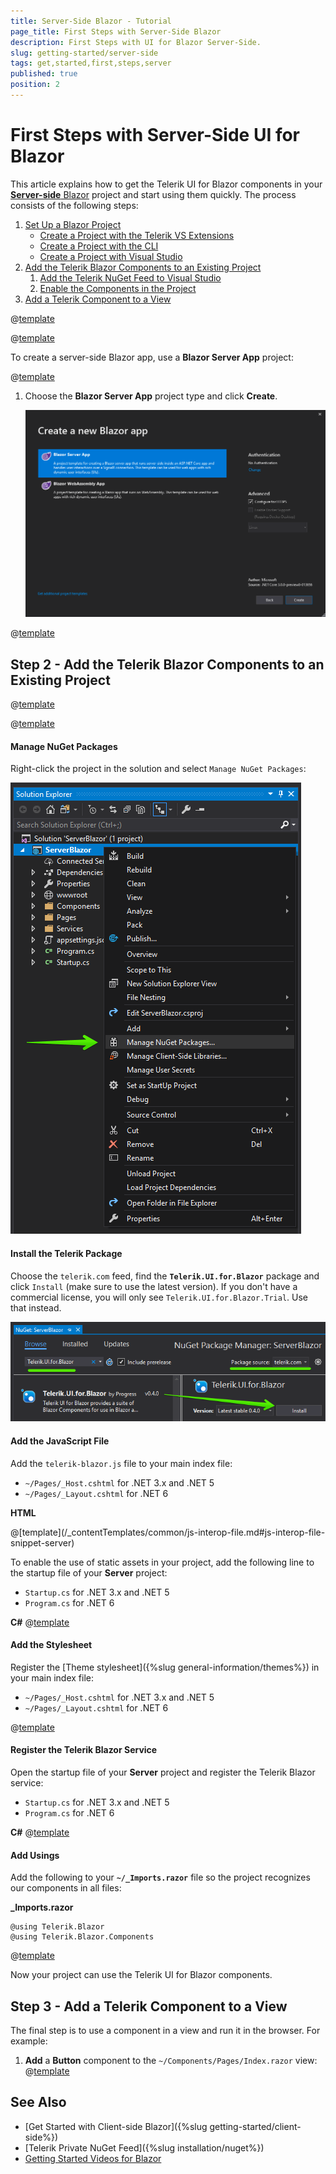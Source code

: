 ```yaml
---
title: Server-Side Blazor - Tutorial
page_title: First Steps with Server-Side Blazor
description: First Steps with UI for Blazor Server-Side.
slug: getting-started/server-side
tags: get,started,first,steps,server
published: true
position: 2
---
```


# First Steps with Server-Side UI for Blazor

This article explains how to get the Telerik UI for Blazor components in your <a href = "https://www.telerik.com/faqs/blazor-ui/what-is-the-difference-between-blazor-webassembly-vs-server" target="_blank">**Server-side** Blazor</a> project and start using them quickly. The process consists of the following steps:

1. [Set Up a Blazor Project](#step-1---set-up-a-blazor-project)
    * [Create a Project with the Telerik VS Extensions](#create-a-project-with-the-telerik-vs-extensions)
    * [Create a Project with the CLI](#create-a-project-with-the-cli)
    * [Create a Project with Visual Studio](#create-a-project-with-visual-studio)
1. [Add the Telerik Blazor Components to an Existing Project](#step-2---add-the-telerik-blazor-components-to-an-existing-project)
    1. [Add the Telerik NuGet Feed to Visual Studio](#add-the-telerik-nuget-feed-to-visual-studio)
    1. [Enable the Components in the Project](#enable-the-components-in-the-project)
1. [Add a Telerik Component to a View](#step-3---add-a-telerik-component-to-a-view)


@[template](/_contentTemplates/common/get-started.md#download-intro-para-for-get-started)


@[template](/_contentTemplates/common/get-started.md#blazor-tutorial-intro)



To create a server-side Blazor app, use a **Blazor Server App** project:

@[template](/_contentTemplates/common/get-started.md#project-creation-part-1)

1. Choose the **Blazor Server App** project type and click **Create**.

    ![Select Blazor Project Type](images/choose-project-template-server-blazor.png)

@[template](/_contentTemplates/common/get-started.md#project-creation-cli)

## Step 2 - Add the Telerik Blazor Components to an Existing Project

@[template](/_contentTemplates/common/get-started.md#add-nuget-feed)

@[template](/_contentTemplates/common/get-started.md#get-access)

#### Manage NuGet Packages

Right-click the project in the solution and select `Manage NuGet Packages`:

![Manage NuGet Packages](images/manage-nuget-packages-for-server-app.png)

#### Install the Telerik Package

Choose the `telerik.com` feed, find the **`Telerik.UI.for.Blazor`** package and click `Install` (make sure to use the latest version). If you don't have a commercial license, you will only see `Telerik.UI.for.Blazor.Trial`. Use that instead.

![Add Telerik Blazor Package to the project](images/add-telerik-nuget-to-server-app.png)

#### Add the JavaScript File

Add the `telerik-blazor.js` file to your main index file:
 
 * `~/Pages/_Host.cshtml` for .NET 3.x and .NET 5
 * `~/Pages/_Layout.cshtml` for .NET 6

**HTML**

<div class="skip-repl">
@[template](/_contentTemplates/common/js-interop-file.md#js-interop-file-snippet-server)
</div>

To enable the use of static assets in your project, add the following line to the startup file of your **Server** project:

 * `Startup.cs` for .NET 3.x and .NET 5
 * `Program.cs` for .NET 6

**C#**
@[template](/_contentTemplates/common/js-interop-file.md#enable-static-assets-snippet)

#### Add the Stylesheet

Register the [Theme stylesheet]({%slug general-information/themes%}) in your main index file:
 
 * `~/Pages/_Host.cshtml` for .NET 3.x and .NET 5
 * `~/Pages/_Layout.cshtml` for .NET 6

@[template](/_contentTemplates/common/js-interop-file.md#theme-static-asset-snippet-server)

#### Register the Telerik Blazor Service

Open the startup file of your **Server** project and register the Telerik Blazor service:

* `Startup.cs` for .NET 3.x and .NET 5
* `Program.cs` for .NET 6

**C#**
@[template](/_contentTemplates/common/js-interop-file.md#register-telerik-service-server)


#### Add Usings

Add the following to your **`~/_Imports.razor`** file so the project recognizes our components in all files:

**_Imports.razor**
    
    @using Telerik.Blazor
    @using Telerik.Blazor.Components

@[template](/_contentTemplates/common/get-started.md#root-component-steps)


    
Now your project can use the Telerik UI for Blazor components.

## Step 3 - Add a Telerik Component to a View

The final step is to use a component in a view and run it in the browser. For example:

1. **Add** a **Button** component to the `~/Components/Pages/Index.razor` view:
@[template](/_contentTemplates/common/get-started.md#add-component-sample)

## See Also

* [Get Started with Client-side Blazor]({%slug getting-started/client-side%})
* [Telerik Private NuGet Feed]({%slug installation/nuget%})
* [Getting Started Videos for Blazor](https://www.youtube.com/watch?v=aaRAZYaJ4xc&list=PLvmaC-XMqeBYPTwcm478vs8Rujq2tiVJo)

